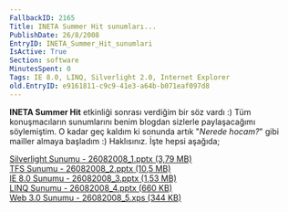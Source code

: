 ```yaml
---
FallbackID: 2165
Title: INETA Summer Hit sunumları...
PublishDate: 26/8/2008
EntryID: INETA_Summer_Hit_sunumlari
IsActive: True
Section: software
MinutesSpent: 0
Tags: IE 8.0, LINQ, Silverlight 2.0, Internet Explorer
old.EntryID: e9161811-c9c9-41e3-a64b-b071eaf097d8
---
```

**INETA Summer Hit** etkinliği sonrası verdiğim bir söz vardı :) Tüm
konuşmacıların sunumlarını benim blogdan sizlerle paylaşacağımı
söylemiştim. O kadar geç kaldım ki sonunda artık "*Nerede hocam?*" gibi
mailler almaya başladım :) Haklısınız. İşte hepsi aşağıda;

[Silverlight Sunumu - 26082008\_1.pptx (3,79
MB)](media/INETA_Summer_Hit_sunumlari/26082008_1.pptx)\
 [TFS Sunumu - 26082008\_2.pptx (10,5
MB)](media/INETA_Summer_Hit_sunumlari/26082008_2.pptx)\
 [IE 8.0 Sunumu - 26082008\_3.pptx (1,53
MB)](media/INETA_Summer_Hit_sunumlari/26082008_3.pptx)\
 [LINQ Sunumu - 26082008\_4.pptx (660
KB)](media/INETA_Summer_Hit_sunumlari/26082008_4.pptx)\
 [Web 3.0 Sunumu - 26082008\_5.xps (344
KB)](media/INETA_Summer_Hit_sunumlari/26082008_5.xps)


